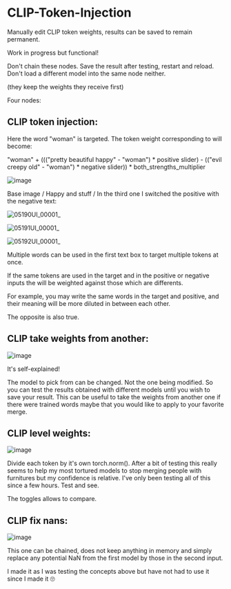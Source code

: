 # CLIP-Token-Injection
Manually edit CLIP token weights, results can be saved to remain permanent.

Work in progress but functional!

Don't chain these nodes. Save the result after testing, restart and reload. Don't load a different model into the same node neither.

(they keep the weights they receive first)

Four nodes:

## CLIP token injection:

Here the word "woman" is targeted. The token weight corresponding to will become:

"woman" + ((("pretty beautiful happy" - "woman") * positive slider) - (("evil creepy old" - "woman") * negative slider)) * both_strengths_multiplier

![image](https://github.com/user-attachments/assets/e2dc0f4e-3490-402d-b982-0aa4b45788bf)

Base image / Happy and stuff / In the third one I switched the positive with the negative text:

![05190UI_00001_](https://github.com/user-attachments/assets/63f8b390-d024-4cfe-8f8a-7fb7efc9266d)

![05191UI_00001_](https://github.com/user-attachments/assets/052c7415-b9d9-422e-b096-c797e78c7e84)

![05192UI_00001_](https://github.com/user-attachments/assets/8c45bc6b-255b-4161-9f11-620a5a17ee79)

Multiple words can be used in the first text box to target multiple tokens at once.

If the same tokens are used in the target and in the positive or negative inputs the will be weighted against those which are differents.

For example, you may write the same words in the target and positive, and their meaning will be more diluted in between each other.

The opposite is also true.

## CLIP take weights from another:

![image](https://github.com/user-attachments/assets/dbe68f79-dd69-41e8-9fae-5e98216da8b3)

It's self-explained!

The model to pick from can be changed. Not the one being modified. So you can test the results obtained with different models until you wish to save your result. This can be useful to take the weights from another one if there were trained words maybe that you would like to apply to your favorite merge.

## CLIP level weights:

![image](https://github.com/user-attachments/assets/df86ed00-28fe-4d8b-8629-b9e4c38e2d4d)

Divide each token by it's own torch.norm(). After a bit of testing this really seems to help my most tortured models to stop merging people with furnitures but my confidence is relative. I've only been testing all of this since a few hours. Test and see.

The toggles allows to compare.

## CLIP fix nans:

![image](https://github.com/user-attachments/assets/2a9235c5-c950-4577-b1a6-1f0c85226472)


This one can be chained, does not keep anything in memory and simply replace any potential NaN from the first model by those in the second input.

I made it as I was testing the concepts above but have not had to use it since I made it 🙄

